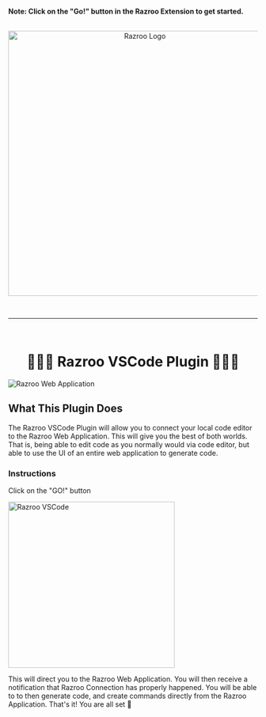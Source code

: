 <br>
<b>Note: Click on the "Go!" button in the Razroo Extension to get started.</b>
<br>
<br>
<p align="center">
  <img alt="Razroo Logo" src="https://assets.razroo.com/Razroo_6_18e473f9be.png" width="536"/>
</p>
<br>
<hr>
<br>

<h1 align="center">
  🚀🚀🚀 Razroo VSCode Plugin 🚀🚀🚀
</h1>

![Razroo Web Application](https://assets.razroo.com/razroo_homepage_screenshot_b0041c7e87.png)


## What This Plugin Does

The Razroo VSCode Plugin will allow you to connect your local code editor to the Razroo Web Application. This will give you the best of both worlds. That is, being able to edit code as you normally would via code editor, but able to use the UI of an entire web application to generate code.

### Instructions

Click on the "GO!" button

<p>
  <img alt="Razroo VSCode" src="https://assets.razroo.com/razroo_vscode_plugin_db2adebd1e.png" width="336"/>
</p>

This will direct you to the Razroo Web Application. You will then receive a notification that Razroo Connection has properly happened. You will be able to to then generate code, and create commands directly from the Razroo Application. That's it! You are all set 🙂
